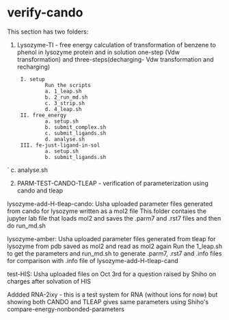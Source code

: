 # verify-cando
This section has two folders:
1. Lysozyme-TI - free energy calculation of transformation of benzene to phenol in lysozyme protein and in solution
one-step (Vdw transformation) and three-steps(decharging- Vdw transformation and recharging)

        I. setup
                Run the scripts
                a. 1_leap.sh
                b. 2_run_md.sh
                c. 3_strip.sh
                d. 4_leap.sh
        II. free_energy
                a. setup.sh
                b. submit_complex.sh
                c. submit_ligands.sh
                d. analyse.sh
        III. fe-just-ligand-in-sol
                a. setup.sh
                b. submit_ligands.sh
`               c. analyse.sh


2. PARM-TEST-CANDO-TLEAP - verification of parameterization using cando and tleap

lysozyme-add-H-tleap-cando: Usha uploaded parameter files generated from cando for lysozyme written as a mol2 file
This folder contaies the jupyter lab file that loads mol2 and saves the .parm7 and .rst7 files and then do run_md.sh

lysozyme-amber: Usha uploaded parameter files generated from tleap for lysozyme from pdb saved as mol2 and read as mol2 again
Run the 1_leap.sh to get the parameters and run_md.sh to generate .parm7, .rst7 and .info files for comparison with .info file of lysozyme-add-H-tleap-cand

test-HIS: Usha uploaded files on Oct 3rd for a question raised by Shiho on charges after solvation of HIS

Addded RNA-2ixy - this is a test system for RNA (without ions for now) but showing both CANDO and TLEAP gives same parameters using
Shiho's compare-energy-nonbonded-parameters 
